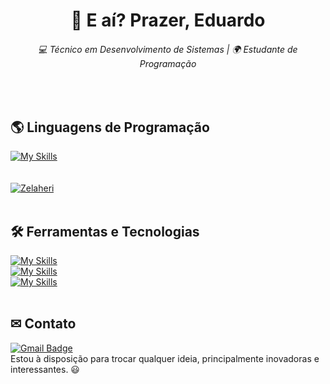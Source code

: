<h1 align="center">👋 E aí? Prazer, Eduardo</h1>

<h6 align="center">
  💻 Técnico em Desenvolvimento de Sistemas | 🌍 Estudante de Programação
</h6>
<br>
<!--
Já realizei/Have done:
 - Web Development (vanilla JS
 - Discord bot (lua/discordia)
 - Android app (Kotlin)
 -->

## 🌎 Linguagens de Programação
[![My Skills](https://skillicons.dev/icons?i=java,kotlin,js,c,lua)](https://skillicons.dev)<br><br><br>
[![Zelaheri](https://github-readme-stats.vercel.app/api/top-langs/?username=jose-eduardo-costa-oliveira&hide=html&layout=compact&theme=radical)](https://github.com/jose-eduardo-costa-oliveira/)<br><br>

## 🛠️ Ferramentas e Tecnologias
[![My Skills](https://skillicons.dev/icons?i=vscode,idea,androidstudio,figma)](https://skillicons.dev)<br>
[![My Skills](https://skillicons.dev/icons?i=mysql)](https://skillicons.dev)<br>
[![My Skills](https://skillicons.dev/icons?i=git,github)](https://skillicons.dev)<br><br>

## ✉ Contato
[![Gmail Badge](https://img.shields.io/badge/-jecod31@gmail.com-006bed?style=flat-square&logo=Gmail&logoColor=white&link=mailto:{SeuEmail})](mailto:{SeuEmail})<br>
Estou à disposição para trocar qualquer ideia, principalmente inovadoras e interessantes. 😃 <br><br>
